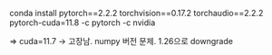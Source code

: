 
conda install pytorch==2.2.2 torchvision==0.17.2 torchaudio==2.2.2 pytorch-cuda=11.8 -c pytorch -c nvidia

=> cuda=11.7 -> 고장남. numpy 버전 문제. 1.26으로 downgrade